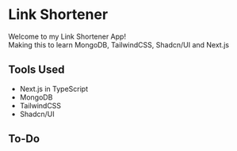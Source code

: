 # Link Shortener

Welcome to my Link Shortener App! <br>
Making this to learn MongoDB, TailwindCSS, Shadcn/UI and Next.js

## Tools Used

- Next.js in TypeScript
- MongoDB
- TailwindCSS
- Shadcn/UI

## To-Do
